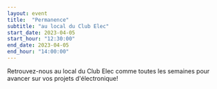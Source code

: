 ```yaml
---
layout: event
title:  "Permanence"
subtitle: "au local du Club Elec"
start_date: 2023-04-05
start_hour: "12:30:00"
end_date: 2023-04-05
end_hour: "14:00:00"
---
```


Retrouvez-nous au local du Club Elec comme toutes les semaines pour avancer sur vos projets d'électronique!
